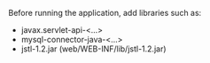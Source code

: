 Before running the application, add libraries such as: 
- javax.servlet-api-<...>
- mysql-connector-java-<...>
- jstl-1.2.jar (web/WEB-INF/lib/jstl-1.2.jar)
